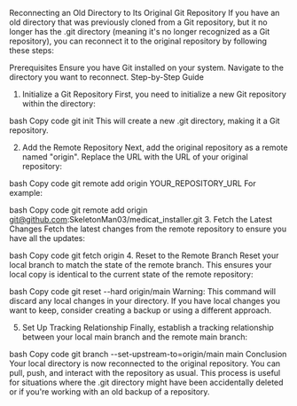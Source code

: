 Reconnecting an Old Directory to Its Original Git Repository
If you have an old directory that was previously cloned from a Git repository, but it no longer has the .git directory (meaning it's no longer recognized as a Git repository), you can reconnect it to the original repository by following these steps:

Prerequisites
Ensure you have Git installed on your system.
Navigate to the directory you want to reconnect.
Step-by-Step Guide
1. Initialize a Git Repository
First, you need to initialize a new Git repository within the directory:

bash
Copy code
git init
This will create a new .git directory, making it a Git repository.

2. Add the Remote Repository
Next, add the original repository as a remote named "origin". Replace the URL with the URL of your original repository:

bash
Copy code
git remote add origin YOUR_REPOSITORY_URL
For example:

bash
Copy code
git remote add origin git@github.com:SkeletonMan03/medicat_installer.git
3. Fetch the Latest Changes
Fetch the latest changes from the remote repository to ensure you have all the updates:

bash
Copy code
git fetch origin
4. Reset to the Remote Branch
Reset your local branch to match the state of the remote branch. This ensures your local copy is identical to the current state of the remote repository:

bash
Copy code
git reset --hard origin/main
Warning: This command will discard any local changes in your directory. If you have local changes you want to keep, consider creating a backup or using a different approach.

5. Set Up Tracking Relationship
Finally, establish a tracking relationship between your local main branch and the remote main branch:

bash
Copy code
git branch --set-upstream-to=origin/main main
Conclusion
Your local directory is now reconnected to the original repository. You can pull, push, and interact with the repository as usual. This process is useful for situations where the .git directory might have been accidentally deleted or if you're working with an old backup of a repository.
